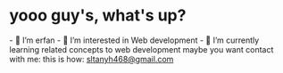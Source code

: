 <h1>yooo guy's, what's up?</h1>
- 👋 I’m erfan
- 👀 I’m interested in Web development
- 🌱 I’m currently learning related concepts to web development 
maybe you want contact with me:
this is how: <u>sltanyh468@gmail.com</u>
